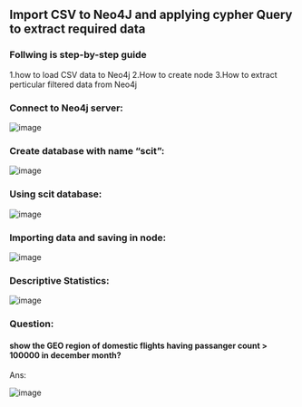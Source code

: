 ## Import CSV to Neo4J and applying cypher Query to extract required data


### Follwing is step-by-step guide 
1.how to load CSV data to Neo4j 
2.How to create node 
3.How to extract perticular filtered data from Neo4j

### Connect to Neo4j server: 
![image](https://user-images.githubusercontent.com/81969659/156782489-34af3354-6767-4947-a729-56fc86e29824.png)
### Create database with name “scit”:
 ![image](https://user-images.githubusercontent.com/81969659/156782554-d102244f-1ce1-42a5-b13b-9b9b95f231e2.png)
### Using scit database:
 ![image](https://user-images.githubusercontent.com/81969659/156782774-8851385b-ec43-4806-b969-311caba9b3a9.png)

### Importing data and saving in node:
 ![image](https://user-images.githubusercontent.com/81969659/156782814-92874fd7-48fa-4980-a23d-e516def356eb.png)

### Descriptive Statistics:
 ![image](https://user-images.githubusercontent.com/81969659/156782837-9dca58f5-7f45-40a9-8831-5a189e0a562f.png)

### Question:
#### show the GEO region of domestic flights having passanger count > 100000 in december month?
Ans:

 ![image](https://user-images.githubusercontent.com/81969659/156782944-b426787c-f746-40a3-8e25-262b0fba36fc.png)

 


